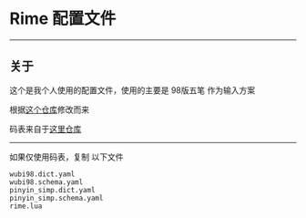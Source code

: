 # Rime 配置文件

---

## 关于

这个是我个人使用的配置文件，使用的主要是 98版五笔 作为输入方案

根据[这个仓库](https://github.com/arzyu/rime-wubi98)修改而来

码表来自于[这里仓库](https://github.com/yanhuacuo/98wubi-tables)

---

如果仅使用码表，复制 以下文件

```
wubi98.dict.yaml
wubi98.schema.yaml
pinyin_simp.dict.yaml
pinyin_simp.schema.yaml
rime.lua
```
